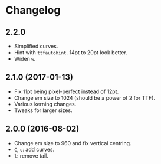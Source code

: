 Changelog
=========

2.2.0
-----

* Simplified curves.
* Hint with `ttfautohint`. 14pt to 20pt look better.
* Widen `w`.

2.1.0 (2017-01-13)
------------------

* Fix 11pt being pixel-perfect instead of 12pt.
* Change em size to 1024 (should be a power of 2 for TTF).
* Various kerning changes.
* Tweaks for larger sizes.

2.0.0 (2016-08-02)
------------------

* Change em size to 960 and fix vertical centring.
* `C`, `c`: add curves.
* `l`: remove tail.

